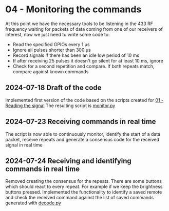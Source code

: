 # 04 - Monitoring the commands
At this point we have the necessary tools to be listening in the 433 RF frequency waiting for packets of data coming from one of our receivers of interest, now we just need to write some code to:
 - Read the specified GPIOs every 1 µs
 - Ignore all pulses shorter than 300 µs
 - Record signals if there has been an idle low period of 10 ms
 - If after receiving 25 pulses it doesn't go silent for at least 10 ms, ignore
 - Check for a second repetition and compare. If both repeats match, compare against known commands
## 2024-07-18 Draft of the code
Implemented first version of the code based on the scripts created for [01 - Reading the signal](/01-Reading_the_signal)
The resulting script is [monitor.py](/04-Monitoring_the_commands/monitor.py)

## 2024-07-23 Receiving commands in real time
The script is now able to continuously monitor, identify the start of a data packet, receive repeats and generate a consensus code for the received signal in real time

## 2024-07-24 Receiving and identifying commands in real time
Removed creating the consensus for the repeats. There are some buttons which should react to every repeat. For example if we keep the brightness buttons pressed. 
Implemented the functionality to identify a saved remote and check the received command against the list of saved commands generated with [decode.py](/02-Capturing_the_commands/decode.py)
